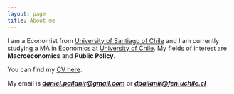 ```yaml
---
layout: page
title: About me
---
```


I am a Economist from [University of Santiago of Chile](https://www.usach.cl/) and I am currently studying a MA in Economics at [University of Chile](https://www.postgradouchile.cl/programa/magister/magister-en-economia/). My fields of interest are **Macroeconomics** and **Public Policy**.

You can find my [CV here](../pdf/DanielPailanir_cv.pdf).

My email is _**daniel.pailanir@gmail.com**_ or _**dpailanir@fen.uchile.cl**_
